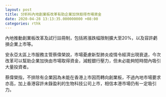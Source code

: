 ```yaml
---
layout: post
title: 分析料內地創業板改革有助企業加快取得市場資金
date: 2020-04-28 13:13:35.000000000 +08:00
categories: rthk
---
```


內地推動創業板改革及試行註冊制，包括將漲跌幅限制擴大至20%，以及容許虧損企業上市等。

安永亞太區上市服務主管蔡偉榮說，市場憂慮新型肺炎疫情令經濟出現衰退，今次改革可以幫助企業加快由市場取得資金，減輕銀行壓力，但未必能夠短時間內吸引大量投資者。

蔡偉榮指，不排除有企業因為未能在香港上市因而轉向創業板，不過內地市場要求亦高，加上香港容許未錄盈利的生物科技公司上市，相信本港市場仍有一定吸引力。
